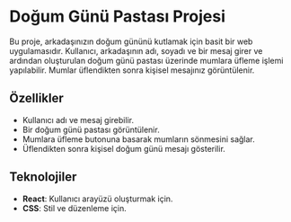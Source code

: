 # Doğum Günü Pastası Projesi

Bu proje, arkadaşınızın doğum gününü kutlamak için basit bir web uygulamasıdır. Kullanıcı, arkadaşının adı, soyadı ve bir mesaj girer ve ardından oluşturulan doğum günü pastası üzerinde mumlara üfleme işlemi yapılabilir. Mumlar üflendikten sonra kişisel mesajınız görüntülenir.

## Özellikler

- Kullanıcı adı ve mesaj girebilir.
- Bir doğum günü pastası görüntülenir.
- Mumlara üfleme butonuna basarak mumların sönmesini sağlar.
- Üflendikten sonra kişisel doğum günü mesajı gösterilir.

## Teknolojiler

- **React**: Kullanıcı arayüzü oluşturmak için.
- **CSS**: Stil ve düzenleme için.

